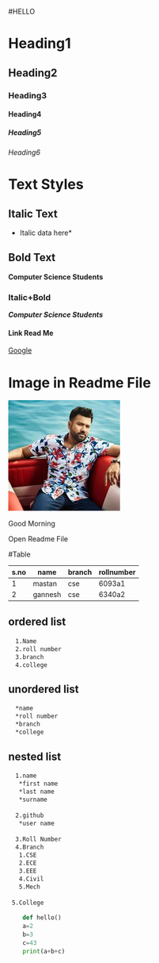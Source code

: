 #HELLO
# Heading1
## Heading2
### Heading3
#### Heading4
##### Heading5
###### Heading6

# Text Styles
## Italic Text
* Italic data here*

## Bold Text
**Computer Science Students**

### Italic+Bold
***Computer Science Students***

#### Link Read Me
[Google]("www.google.com")
# Image in Readme File



![Rohith](rr.jpg)

Good Morning

Open Readme File

#Table

|s.no|name|branch|rollnumber|
|----|----|----|---------|
|1|mastan|cse|6093a1|
|2|gannesh|cse|6340a2|


## ordered list
      1.Name
      2.roll number
      3.branch
      4.college

## unordered list
      *name
      *roll number
      *branch
      *college

## nested list 
      1.name
       *first name
       *last name
       *surname
    
      2.github
       *user name

      3.Roll Number
      4.Branch
       1.CSE
       2.ECE
       3.EEE
       4.Civil
       5.Mech
   
     5.College

```python
    def hello()
    a=2
    b=3
    c=43
    print(a+b+c)
```    
